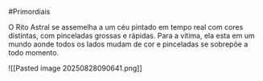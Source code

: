 #Primordiais 

O Rito Astral se assemelha a um céu pintado em tempo real com cores distintas, com pinceladas grossas e rápidas. Para a vítima, ela esta em um mundo aonde todos os lados mudam de cor e pinceladas se sobrepõe a todo momento.

![[Pasted image 20250828090641.png]]